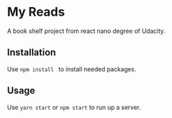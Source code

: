 # My Reads
A book shelf project from react nano degree of Udacity.

## Installation
Use `npm install ` to install needed packages.

## Usage
Use `yarn start` or `npm start` to run up a server.
